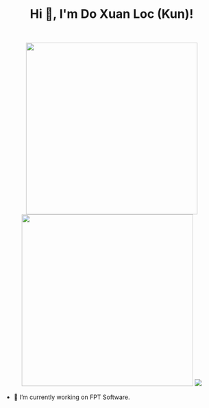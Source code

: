 <h1 align="center">Hi 👋, I'm Do Xuan Loc (Kun)!</h1>
<br>

<p align = "center">
  <img src = "https://github-readme-stats.vercel.app/api?username=lockunlatui&show_icons=true&theme=bear" width = 400>
  <img src = "https://github-readme-streak-stats.herokuapp.com?user=lockunlatui&theme=dark&hide_border=true" width = 400>
  <img src = "https://github-readme-stats.vercel.app/api/top-langs/?username=lockunlatui&layout=compact">
</p>

- 🔭 I’m currently working on FPT Software.
<!--
- 🌱 I’m currently learning ...
- 👯 I’m looking to collaborate on ... 
- 🤔 I’m looking for help with ...
- 💬 Ask me about ...
- 📫 How to reach me: ...
- 😄 Pronouns: ...
- ⚡ Fun fact: ...
-- !>
